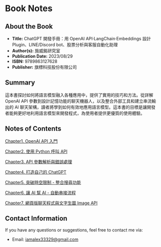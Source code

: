 # Book Notes

## About the Book

- **Title:** ChatGPT 開發手冊：用 OpenAI API‧LangChain‧Embeddings 設計 Plugin、LINE/Discord bot、股票分析與客服自動化助理
- **Author(s):** 施威銘研究室
- **Publication Date:** 2023/08/29
- **ISBN:** 9789863127628
- **Publisher:** 旗標科技股份有限公司

## Summary

這本書探討如何將語言模型融入各種應用中，提供了實用的技巧和方法。從詳解 OpenAI API 參數到設計記憶功能的聊天機器人，以及整合外部工具和建立串流輸出的 AI 聊天架構，讀者將學到如何有效地應用語言模型。這本書的目標是讓開發者能夠更好地利用語言模型來開發程式，為使用者提供更優質的使用體驗。

## Notes of Contents

[Chapter1. OpenAI API 入門](https://hackmd.io/@U3f2IzHERbymAst2-lDdjA/S1cNMYi6T)

[Chapter2. 使用 Python 呼叫 API](https://hackmd.io/@U3f2IzHERbymAst2-lDdjA/HyZBg5ia6)

[Chapter3. API 參數解析與錯誤處理](https://hackmd.io/@U3f2IzHERbymAst2-lDdjA/BJWNtsh6p)

[Chapter4. 打造自己的 ChatGPT](https://hackmd.io/@112356044/Hk81U96Tp)

[Chapter5. 突破時空限制 - 整合搜尋功能](https://hackmd.io/@112356044/HkbVM-ApT)

[Chapter6. 讓 AI 幫 AI - 自動串接流程](https://hackmd.io/@112356044/r1Ke-GR6T)

[Chapter7. 網頁版聊天程式與文字生圖 Image API](https://hackmd.io/@112356044/Hyf-AvgAT)

## Contact Information

If you have any questions or suggestions, feel free to contact me via:

- Email: iamalex33329@gmail.com